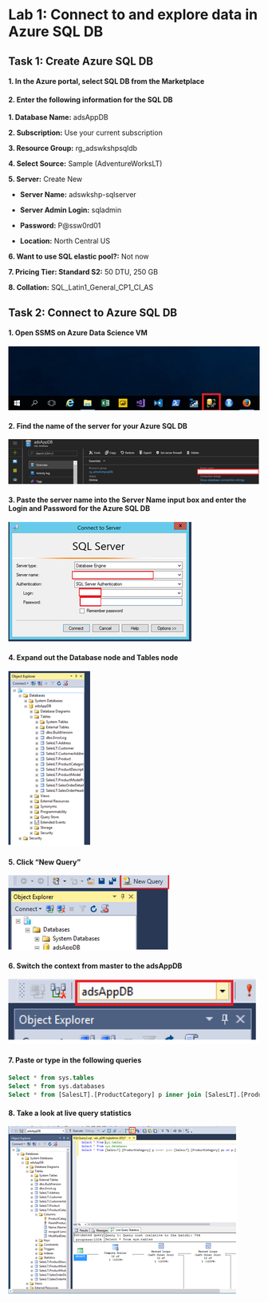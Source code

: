 # Lab 1: Connect to and explore data in Azure SQL DB

## Task 1: Create Azure SQL DB

#### 1.	In the Azure portal, select SQL DB from the Marketplace

#### 2.	Enter the following information for the SQL DB
  **1.	Database Name:** adsAppDB
  
  **2.	Subscription:** Use your current subscription
  
  **3.	Resource Group:** rg_adswkshpsqldb
  
  **4.	Select Source:** Sample (AdventureWorksLT)
  
  **5.	Server:** Create New
  
   *	**Server Name:** adswkshp-sqlserver<number>
  
   *	**Server Admin Login:** sqladmin
   
   *	**Password:** P@ssw0rd01
   
   *	**Location:** North Central US
  
  **6.	Want to use SQL elastic pool?:** Not now
  
  **7.	Pricing Tier: Standard S2:** 50 DTU, 250 GB
  
  **8.	Collation:** SQL_Latin1_General_CP1_CI_AS
 
## Task 2: Connect to Azure SQL DB
#### 1.	Open SSMS on Azure Data Science VM

   ![](/images/AzureDB01_OpenSSMS.png)
   
#### 2.	Find the name of the server for your Azure SQL DB

   ![](/images/AzureDB02_ServerName.png)
   
#### 3.	Paste the server name into the Server Name input box and enter the Login and Password for the Azure SQL DB

   ![](/images/AzureDB03_SSMSConnect.png)
   
#### 4.	Expand out the Database node and Tables node

   ![](/images/AzureDB04_ObjectExplorer.png)
   
#### 5.	Click “New Query”

   ![](/images/AzureDB05_NewQuery.png)
   
#### 6.	Switch the context from master to the adsAppDB

   ![](/images/AzureDB06_SwitchContext.png)
   
#### 7.	Paste or type in the following queries
```SQL
Select * from sys.tables
Select * from sys.databases
Select * from [SalesLT].[ProductCategory] p inner join [SalesLT].[ProductCategory] pc on p.[ProductCategoryID] = pc.[ProductCategoryID]
```
#### 8.	Take a look at live query statistics 

   ![](/images/AzureDB07_LiveQuery.png)
   
